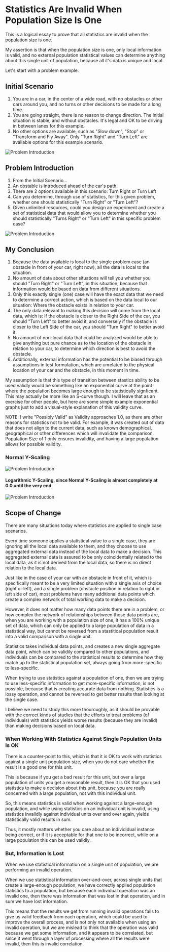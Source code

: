 # Statistics Are Invalid When Population Size Is One

This is a logical essay to prove that all statistics are invalid when the population size is one.

My assertion is that when the population size is one, only local information is valid, and no external population statistical values can determine anything about this single unit of population, because all it's data is unique and local.

Let's start with a problem example.

## Initial Scenario

1. You are in a car, in the center of a wide road, with no obstacles or other cars around you, and no turns or other decisions to be made for a long time.
2. You are going straight, there is no reason to change direction.  The initial situation is stable, and without obstacles.  It's legal and OK to be driving in between lanes for this example.
3. No other options are available, such as "Slow down", "Stop" or "Transform and Fly Away".  Only "Turn Right" and "Turn Left" are available options for this example scenario.

![Problem Introduction](images/stats_invalid_00.PNG)

## Problem Introduction

1. From the Initial Scenario...
2. An obstable is introduced ahead of the car's path.
3. There are 2 options available in this scenario:  Turn Right or Turn Left
4. Can you determine, through use of statistics, for this given problem, whether one should statistically "Turn Right" or "Turn Left"?
5. Given unlimited resources, could you design an experiment and create a set of statistical data that would allow you to determine whether you should statistically "Turns Right" or "Turn Left" in this specific problem case?

![Problem Introduction](images/stats_invalid_01.PNG)

## My Conclusion

1. Because the data available is local to the single problem case (an obstacle in front of your car, right now), all the data is local to the situation.
2. No amount of data about other situations will tell you whether you should "Turn Right" or "Turn Left", in this situation, because that information would be based on data from different situations.
3. Only this exactly single (one) case will have the exact data that we need to determine a correct action, which is based on the data local to our situation:  Where the obstacle exists in relation to your car.
4. The only data relevant to making this decision will come from the local data, which is:  If the obstacle is closer to the Right Side of the car, you should "Turn Left" to better avoid it, and conversely if the obstacle is closer to the Left Side of the car, you should "Turn Right" to better avoid it.
5. No amount of non-local data that could be analyzed would be able to give anything but pure chance as to the location of the obstacle in relation to your car, to determine which direction is best to avoid the obstacle.
6. Additionally, external information has the potential to be biased through assumptions in test formulation, which are unrelated to the physical location of your car and the obstacle, in this moment in time.

My assumption is that this type of transition between stastics ability to be used validly would be something like an exponential curve at the point where the population becomes large enough to be statistically signficant.  This may actually be more like an S-curve though.  I will leave that as an exercise for other people, but here are some simple example exponential graphs just to add a visual-style explanation of this validity curve.

NOTE:  I write "Possibly Valid" as Validity approaches 1.0, as there are other reasons for statistics not to be valid.  For example, it was created out of data that does not align to the current data, such as known demographical, geographical or other differences which will invalidate the comparison.  Population Size of 1 only ensures invalidity, and having a large population allows for possible validity.

### Normal Y-Scaling

![Problem Introduction](images/stats_validity_normal.png)

#### Logarithmic Y-Scaling, since Normal Y-Scaling is almost completely at 0.0 until the very end

![Problem Introduction](images/stats_validity_log.png)

## Scope of Change

There are many situations today where statistics are applied to single case scenarios.

Every time someone applies a statistical value to a single case, they are ignoring all the local data available to them, and they choose to use aggregated external data instead of the local data to make a decision.  This aggregated external data is assured to be only coincidentally related to the local data, as it is not derived from the local data, so there is no direct relation to the local data.

Just like in the case of your car with an obstacle in front of it, which is specifically meant to be a very limited situation with a single axis of choice (right or left), and a single problem (obstacle position in relation to right or left side of car), most problems have many additional data points which create a complex network of total working data to make a decision.

However, it does not matter how many data points there are in a problem, or how complex the network of relationships between those data points are, when you are working with a population size of one, it has a 100% unique set of data, which can only be applied to a large population of data in a statistical way, but cannot be reversed from a stastitical population result into a valid comparison with a single unit.

Statistics takes individual data points, and creates a new single aggregate data point, which can be validily compared to other populations, and individuals can be compared to the statistical results to determine how they match up to the statistical population set, always going from more-specific to less-specific.

When trying to use statistics against a population of one, then we are trying to use less-specific information to get more-specific information, is not possible, because that is creating accurate data from nothing.  Statistics is a lossy operation, and cannot be reversed to get better results than looking at the single case.

I believe we need to study this more thouroughly, as it should be provable with the correct kinds of studies that the efforts to treat problems (of individuals) with statistics yields worse results (because they are invalid) than making decisions based on local data.

### When Working With Statistics Against Single Population Units Is OK

There is a counter-point to this, which is that it is OK to work with statistics against a single unit population size, when you do not care whether the result is a good one for this unit.

This is because if you get a bad result for this unit, but over a large population of units you get a reasonable result, then it is OK that you used statistics to make a decision about this unit, because you are really concerned with a large population, not with this individual unit.

So, this means statistics is valid when working against a large-enough population, and while using statistics on an individual unit is invalid, using statistics invalidly against individual units over and over again, yields statistically valid results in sum.

Thus, it mostly matters whether you care about an individidual instance being correct, or if it is acceptable for that one to be incorrect, while on a large population this can be used validly.

### But, Information Is Lost

When we use statistical information on a single unit of population, we are performing an invalid operation.

When we use statistical information over-and-over, across single units that create a large-enough population, we have correctly applied population statistics to a population, but because each individual operation was an invalid one, then there was information that was lost in that operation, and in sum we have lost information.

This means that the results we get from running invalid operations fails to give us valid feedback from each operation, which could be used to improve the overall process, and is not only not available when using an invalid operation, but we are mislead to think that the operation was valid because we get some information, and it appears to be correlated, but since it went through a layer of processing where all the results were invalid, then this is invalid correlation.


